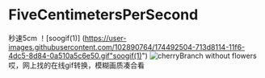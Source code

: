 # FiveCentimetersPerSecond
秒速5cm
！[soogif(1)] (https://user-images.githubusercontent.com/102890764/174492504-713d8114-11f6-4dc5-8d84-0a510a5c6e50.gif"soogif(1)")
![cherryBranch without flowers](https://github.com/ludwan/cherryBranch/blob/master/screenshots/cherryBranchBL.gif "cherryBranch without flowers")
哎，网上找的在线gif转换，模糊画质凑合看
